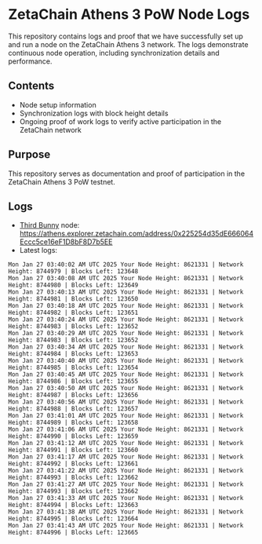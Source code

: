 # ZetaChain Athens 3 PoW Node Logs
This repository contains logs and proof that we have successfully set up and run a node on the ZetaChain Athens 3 network. The logs demonstrate continuous node operation, including synchronization details and performance.

## Contents
- Node setup information
- Synchronization logs with block height details
- Ongoing proof of work logs to verify active participation in the ZetaChain network

## Purpose
This repository serves as documentation and proof of participation in the ZetaChain Athens 3 PoW testnet.

## Logs

- [Third Bunny](https://thirdbunny.xyz/) node: https://athens.explorer.zetachain.com/address/0x225254d35dE666064Eccc5ce16eF1D8bF8D7b5EE
- Latest logs:
```
Mon Jan 27 03:40:02 AM UTC 2025 Your Node Height: 8621331 | Network Height: 8744979 | Blocks Left: 123648
Mon Jan 27 03:40:08 AM UTC 2025 Your Node Height: 8621331 | Network Height: 8744980 | Blocks Left: 123649
Mon Jan 27 03:40:13 AM UTC 2025 Your Node Height: 8621331 | Network Height: 8744981 | Blocks Left: 123650
Mon Jan 27 03:40:18 AM UTC 2025 Your Node Height: 8621331 | Network Height: 8744982 | Blocks Left: 123651
Mon Jan 27 03:40:24 AM UTC 2025 Your Node Height: 8621331 | Network Height: 8744983 | Blocks Left: 123652
Mon Jan 27 03:40:29 AM UTC 2025 Your Node Height: 8621331 | Network Height: 8744983 | Blocks Left: 123652
Mon Jan 27 03:40:34 AM UTC 2025 Your Node Height: 8621331 | Network Height: 8744984 | Blocks Left: 123653
Mon Jan 27 03:40:40 AM UTC 2025 Your Node Height: 8621331 | Network Height: 8744985 | Blocks Left: 123654
Mon Jan 27 03:40:45 AM UTC 2025 Your Node Height: 8621331 | Network Height: 8744986 | Blocks Left: 123655
Mon Jan 27 03:40:50 AM UTC 2025 Your Node Height: 8621331 | Network Height: 8744987 | Blocks Left: 123656
Mon Jan 27 03:40:56 AM UTC 2025 Your Node Height: 8621331 | Network Height: 8744988 | Blocks Left: 123657
Mon Jan 27 03:41:01 AM UTC 2025 Your Node Height: 8621331 | Network Height: 8744989 | Blocks Left: 123658
Mon Jan 27 03:41:06 AM UTC 2025 Your Node Height: 8621331 | Network Height: 8744990 | Blocks Left: 123659
Mon Jan 27 03:41:12 AM UTC 2025 Your Node Height: 8621331 | Network Height: 8744991 | Blocks Left: 123660
Mon Jan 27 03:41:17 AM UTC 2025 Your Node Height: 8621331 | Network Height: 8744992 | Blocks Left: 123661
Mon Jan 27 03:41:22 AM UTC 2025 Your Node Height: 8621331 | Network Height: 8744993 | Blocks Left: 123662
Mon Jan 27 03:41:27 AM UTC 2025 Your Node Height: 8621331 | Network Height: 8744993 | Blocks Left: 123662
Mon Jan 27 03:41:33 AM UTC 2025 Your Node Height: 8621331 | Network Height: 8744994 | Blocks Left: 123663
Mon Jan 27 03:41:38 AM UTC 2025 Your Node Height: 8621331 | Network Height: 8744995 | Blocks Left: 123664
Mon Jan 27 03:41:43 AM UTC 2025 Your Node Height: 8621331 | Network Height: 8744996 | Blocks Left: 123665
```
